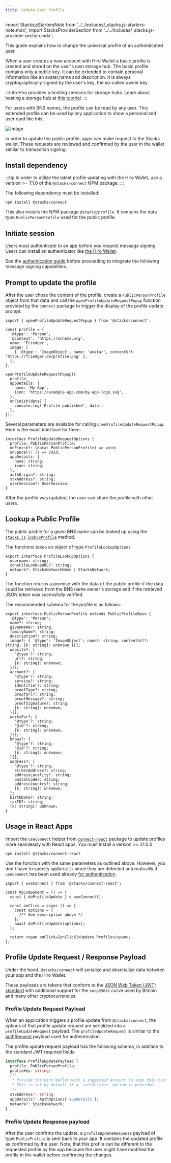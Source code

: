 ```yaml
---
title: Update User Profile
---
```


import StacksjsStartersNote from '../../includes/\_stacks.js-starters-note.mdx';
import StacksProviderSection from '../../includes/\_stacks.js-provider-section.mdx';

<StacksjsStartersNote/>

This guide explains how to change the universal profile of an authenticated user.

When a user creates a new account with Hiro Wallet a basic profile is created and stored on the user's own storage hub. The basic profile contains
only a public key. It can be extended to contain personal information like an avatar,name and description. It is always cryptographically signed by the user's key, the so-called owner key.

:::info
Hiro provides a hosting services for storage hubs. Learn about hosting a storage hub at [this tutorial](https://docs.hiro.so/tutorials/gaia-amazon-deploy).
:::

For users with BNS names, the profile can be read by any user. This extended profile can be used by any application to show a personalized user card
like this:

![image](https://user-images.githubusercontent.com/1449049/215344771-455d3345-b890-49d0-9cfa-fd1f92bf5b1e.png)

In order to update the public profile, apps can make request to the Stacks wallet. These requests are reviewed and confirmed by the user in the wallet similar to transaction signing.

## Install dependency

:::tip
In order to utilize the latest profile updating with the Hiro Wallet, use a version >= 7.1.0 of the `@stacks/connect` NPM package.
:::

The following dependency must be installed:

```
npm install @stacks/connect
```

This also installs the NPM package `@stacks/profile`. It contains the data type `PublicPersonProfile` used for the public profile.

## Initiate session

Users must authenticate to an app before you request message signing. Users can install an authenticator like [the Hiro Wallet](https://www.hiro.so/wallet/install-web).

See the [authentication guide](https://docs.hiro.so/build-apps/authentication) before proceeding to integrate the following message signing capabilities.

## Prompt to update the profile

After the user chose the content of the profile, create a `PublicPersonProfile` object from that data and call the `openProfileUpdateRequestPopup` function provided by the `connect` package to trigger the display of the profile update prompt.

```tsx
import { openProfileUpdateRequestPopup } from '@stacks/connect';

const profile = {
  '@type': 'Person',
  '@context': 'https://schema.org',
  name: 'Friedger',
  image: [
    { '@type': 'ImageObject', name: 'avatar', contentUrl: 'https://friedger.de/profile.png' },
  ],
};

openProfileUpdateRequestPopup({
  profile,
  appDetails: {
    name: 'My App',
    icon: 'https://example-app.com/my-app-logo.svg',
  },
  onFinish(data) {
    console.log('Profile published', data);
  },
});
```

Several parameters are available for calling `openProfileUpdateRequestPopup`. Here is the exact interface for them:

```tsx
interface ProfileUpdateRequestOptions {
  profile: PublicPersonProfile;
  onFinish?: (data: PublicPersonProfile) => void;
  onCancel?: () => void;
  appDetails: {
    name: string;
    icon: string;
  };
  authOrigin?: string;
  stxAddress?: string;
  userSession?: UserSession;
}
```

After the profile was updated, the user can share the profile with other users.

## Lookup a Public Profile

The public profile for a given BNS name can be looked up using
the [`stacks.js`](https://github.com/hirosystems/stacks.js) [`lookupProfile`](https://stacks.js.org/functions/_stacks_auth.lookupProfile) method.

The functions takes an object of type `ProfileLookupOptions`

```tsx
export interface ProfileLookupOptions {
  username: string;
  zoneFileLookupURL?: string;
  network?: StacksNetworkName | StacksNetwork;
}
```

The function returns a promise with the data of the public profile if the data could be retrieved from the BNS name owner's storage and if the retrieved JSON token was sucessfully verified.

The recommended schema for the profile is as follows:

```tsx
export interface PublicPersonProfile extends PublicProfileBase {
  '@type': 'Person';
  name?: string;
  givenName?: string;
  familyName?: string;
  description?: string;
  image?: { '@type': 'ImageObject'; name?: string; contentUrl?: string; [k: string]: unknown }[];
  website?: {
    '@type'?: string;
    url?: string;
    [k: string]: unknown;
  }[];
  account?: {
    '@type'?: string;
    service?: string;
    identifier?: string;
    proofType?: string;
    proofUrl?: string;
    proofMessage?: string;
    proofSignature?: string;
    [k: string]: unknown;
  }[];
  worksFor?: {
    '@type'?: string;
    '@id'?: string;
    [k: string]: unknown;
  }[];
  knows?: {
    '@type'?: string;
    '@id'?: string;
    [k: string]: unknown;
  }[];
  address?: {
    '@type'?: string;
    streetAddress?: string;
    addressLocality?: string;
    postalCode?: string;
    addressCountry?: string;
    [k: string]: unknown;
  };
  birthDate?: string;
  taxID?: string;
  [k: string]: unknown;
}
```

## Usage in React Apps

Import the `useConnect` helper from [`connect-react`](https://github.com/hirosystems/connect) package to update profiles more seamlessly with React apps.
You must install a version >= 21.0.0

```
npm install @stacks/connect-react
```

Use the function with the same parameters as outlined above. However, you don't have to specify `appDetails` since they are detected automatically if `useConnect` has been used already [for authentication](/build-apps/authentication#usage-in-react-apps).

```tsx
import { useConnect } from '@stacks/connect-react';

const MyComponent = () => {
  const { doProfileUpdate } = useConnect();

  const onClick = async () => {
    const options = {
      /** See description above */
    };
    await doProfileUpdate(options);
  };

  return <span onClick={onClick}>Update Profile</span>;
};
```

## Profile Update Request / Response Payload

Under the hood, `@stacks/connect` will serialize and deserialize data between your app and the Hiro Wallet.

These payloads are tokens that conform to the [JSON Web Token (JWT) standard](https://tools.ietf.org/html/rfc7519) with additional support for the `secp256k1` curve used by Bitcoin and many other cryptocurrencies.

### Profile Update Request Payload

When an application triggers a profile update from `@stacks/connect`, the options of that profile update request are serialized into a `profileUpdateRequest` payload. The `profileUpdateRequest` is similar to the [authRequest](https://docs.hiro.so/build-apps/authentication#authrequest-payload-schema) payload used for authentication.

The profile update request payload has the following schema, in addition to the standard JWT required fields:

```ts
interface ProfileUpdatePayload {
  profile: PublicPersonProfile;
  publicKey: string;
  /**
   * Provide the Hiro Wallet with a suggested account to sign this transaction with.
   * This is set by default if a `userSession` option is provided.
   */
  stxAddress?: string;
  appDetails?: AuthOptions['appDetails'];
  network?: StacksNetwork;
}
```

### Profile Update Response payload

After the user confirms the update, a `profileUpdateResponse` payload of type `PublicProfile` is sent back to your app. It contains the updated profile as confirmed by the user. Note, that this profile can be different to the requested profile by the app because the user might have modified the profile in the wallet before confirming the changes.

<StacksProviderSection/>
